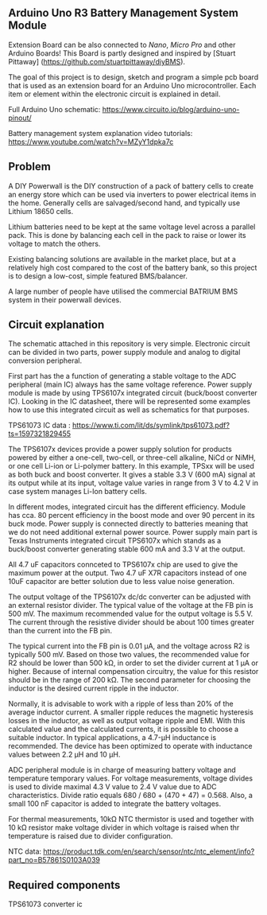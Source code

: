Arduino Uno R3 Battery Management System Module
---

Extension Board can be also connected to _Nano_, _Micro Pro_ and other Arduino Boards!
This Board is partly designed and inspired by [Stuart Pittaway] (https://github.com/stuartpittaway/diyBMS).

The goal of this project is to design, sketch and program a simple pcb board that is used as an extension board for an Arduino Uno microcontroller. Each item or element within the
electronic circuit is explained in detail.

Full Arduino Uno schematic: https://www.circuito.io/blog/arduino-uno-pinout/

Battery management system explanation video tutorials: https://www.youtube.com/watch?v=MZyY1dpka7c

Problem
---
A DIY Powerwall is the DIY construction of a pack of battery cells to create an energy store which can be used via inverters to power electrical items in the home. Generally cells are salvaged/second hand, and typically use Lithium 18650 cells.

Lithium batteries need to be kept at the same voltage level across a parallel pack. This is done by balancing each cell in the pack to raise or lower its voltage to match the others.

Existing balancing solutions are available in the market place, but at a relatively high cost compared to the cost of the battery bank, so this project is to design a low-cost, simple featured BMS/balancer.

A large number of people have utilised the commercial BATRIUM BMS system in their powerwall devices.

Circuit explanation
---
The schematic attached in this repository is very simple. Electronic circuit can be divided in two parts, power supply module and analog to digital conversion peripheral. 

First part has the a function of generating a stable voltage to the ADC peripheral (main IC) always has the same voltage reference. Power supply module is made by using TPS6107x
integrated circuit (buck/boost converter IC). Looking in the IC datasheet, there will be represented some examples how to use this integrated circuit as well as schematics for that 
purposes. 

TPS61073 IC data : https://www.ti.com/lit/ds/symlink/tps61073.pdf?ts=1597321829455

The TPS6107x devices provide a power supply solution for products powered by either a one-cell, two-cell, or three-cell alkaline, NiCd or NiMH, or one cell Li-ion or Li-polymer
battery. In this example, TPSxx will be used as both buck and boost converter. It gives a stable 3.3 V (600 mA) signal at its output while at its input, voltage value varies
in range from 3 V to 4.2 V in case system manages Li-Ion battery cells.

In different modes, integrated circuit has the different efficiency. Module has cca. 80 percent efficiency in the boost mode and over 90 percent in its buck mode. Power supply is
connected directly to batteries meaning that we do not need additional external power source. Power supply main part is Texas Instruments integrated circuit TPS6107x which stands as
a buck/boost converter generating stable 600 mA and 3.3 V at the output. 

All 4.7 uF capacitors connceted to TPS6107x chip are used to give the maximum power at the output. Two 4.7 uF X7R capacitors instead of one 10uF capacitor are better solution due to
less value noise generation.

The output voltage of the TPS6107x dc/dc converter can be adjusted with an external resistor divider. The typical value of the voltage at the FB pin is 500 mV. The maximum
recommended value for the output voltage is 5.5 V. The current through the resistive divider should be about 100 times greater than the current into the FB pin.

The typical current into the FB pin is 0.01 µA, and the voltage across R2 is typically 500 mV. Based on those two values, the recommended value for R2 should be lower than 500 kΩ, in
order to set the divider current at 1 µA or higher. Because of internal compensation circuitry, the value for this resistor should be in the range of 200 kΩ. The second parameter for
choosing the inductor is the desired current ripple in the inductor. 

Normally, it is advisable to work with a ripple of less than 20% of the average inductor current. A smaller ripple reduces the magnetic hysteresis losses in the inductor, as well as
output voltage ripple and EMI. With this calculated value and the calculated currents, it is possible to choose a suitable inductor. In typical applications, a 4.7-µH inductance is
recommended. The device has been optimized to operate with inductance values between 2.2 µH and 10 µH.

ADC peripheral module is in charge of measuring battery voltage and temperature temporary values. For voltage measurements, voltage divides is used to divide maximal 4.3 V value to 
2.4 V value due to ADC characteristics. Divide ratio equals 680 / 680 + (470 + 47) =  0.568. Also, a small 100 nF capacitor is added to integrate the battery voltages.

For thermal measurements, 10kΩ NTC thermistor is used and together with 10 kΩ resistor make voltage divider in which voltage is raised when thr temperature is raised due to divider
configuration.

NTC data: https://product.tdk.com/en/search/sensor/ntc/ntc_element/info?part_no=B57861S0103A039

Required components
---
TPS61073 converter ic
